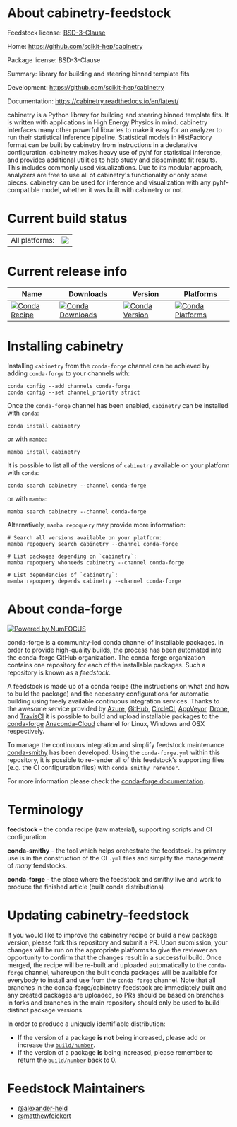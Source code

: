 About cabinetry-feedstock
=========================

Feedstock license: [BSD-3-Clause](https://github.com/conda-forge/cabinetry-feedstock/blob/main/LICENSE.txt)

Home: https://github.com/scikit-hep/cabinetry

Package license: BSD-3-Clause

Summary: library for building and steering binned template fits

Development: https://github.com/scikit-hep/cabinetry

Documentation: https://cabinetry.readthedocs.io/en/latest/

cabinetry is a Python library for building and steering binned template fits.
It is written with applications in High Energy Physics in mind.
cabinetry interfaces many other powerful libraries to make it easy for an analyzer to run their statistical inference pipeline.
Statistical models in HistFactory format can be built by cabinetry from instructions in a declarative configuration.
cabinetry makes heavy use of pyhf for statistical inference, and provides additional utilities to help study and disseminate fit results.
This includes commonly used visualizations. Due to its modular approach, analyzers are free to use all of cabinetry's functionality or only some pieces.
cabinetry can be used for inference and visualization with any pyhf-compatible model, whether it was built with cabinetry or not.


Current build status
====================


<table><tr><td>All platforms:</td>
    <td>
      <a href="https://dev.azure.com/conda-forge/feedstock-builds/_build/latest?definitionId=16769&branchName=main">
        <img src="https://dev.azure.com/conda-forge/feedstock-builds/_apis/build/status/cabinetry-feedstock?branchName=main">
      </a>
    </td>
  </tr>
</table>

Current release info
====================

| Name | Downloads | Version | Platforms |
| --- | --- | --- | --- |
| [![Conda Recipe](https://img.shields.io/badge/recipe-cabinetry-green.svg)](https://anaconda.org/conda-forge/cabinetry) | [![Conda Downloads](https://img.shields.io/conda/dn/conda-forge/cabinetry.svg)](https://anaconda.org/conda-forge/cabinetry) | [![Conda Version](https://img.shields.io/conda/vn/conda-forge/cabinetry.svg)](https://anaconda.org/conda-forge/cabinetry) | [![Conda Platforms](https://img.shields.io/conda/pn/conda-forge/cabinetry.svg)](https://anaconda.org/conda-forge/cabinetry) |

Installing cabinetry
====================

Installing `cabinetry` from the `conda-forge` channel can be achieved by adding `conda-forge` to your channels with:

```
conda config --add channels conda-forge
conda config --set channel_priority strict
```

Once the `conda-forge` channel has been enabled, `cabinetry` can be installed with `conda`:

```
conda install cabinetry
```

or with `mamba`:

```
mamba install cabinetry
```

It is possible to list all of the versions of `cabinetry` available on your platform with `conda`:

```
conda search cabinetry --channel conda-forge
```

or with `mamba`:

```
mamba search cabinetry --channel conda-forge
```

Alternatively, `mamba repoquery` may provide more information:

```
# Search all versions available on your platform:
mamba repoquery search cabinetry --channel conda-forge

# List packages depending on `cabinetry`:
mamba repoquery whoneeds cabinetry --channel conda-forge

# List dependencies of `cabinetry`:
mamba repoquery depends cabinetry --channel conda-forge
```


About conda-forge
=================

[![Powered by
NumFOCUS](https://img.shields.io/badge/powered%20by-NumFOCUS-orange.svg?style=flat&colorA=E1523D&colorB=007D8A)](https://numfocus.org)

conda-forge is a community-led conda channel of installable packages.
In order to provide high-quality builds, the process has been automated into the
conda-forge GitHub organization. The conda-forge organization contains one repository
for each of the installable packages. Such a repository is known as a *feedstock*.

A feedstock is made up of a conda recipe (the instructions on what and how to build
the package) and the necessary configurations for automatic building using freely
available continuous integration services. Thanks to the awesome service provided by
[Azure](https://azure.microsoft.com/en-us/services/devops/), [GitHub](https://github.com/),
[CircleCI](https://circleci.com/), [AppVeyor](https://www.appveyor.com/),
[Drone](https://cloud.drone.io/welcome), and [TravisCI](https://travis-ci.com/)
it is possible to build and upload installable packages to the
[conda-forge](https://anaconda.org/conda-forge) [Anaconda-Cloud](https://anaconda.org/)
channel for Linux, Windows and OSX respectively.

To manage the continuous integration and simplify feedstock maintenance
[conda-smithy](https://github.com/conda-forge/conda-smithy) has been developed.
Using the ``conda-forge.yml`` within this repository, it is possible to re-render all of
this feedstock's supporting files (e.g. the CI configuration files) with ``conda smithy rerender``.

For more information please check the [conda-forge documentation](https://conda-forge.org/docs/).

Terminology
===========

**feedstock** - the conda recipe (raw material), supporting scripts and CI configuration.

**conda-smithy** - the tool which helps orchestrate the feedstock.
                   Its primary use is in the construction of the CI ``.yml`` files
                   and simplify the management of *many* feedstocks.

**conda-forge** - the place where the feedstock and smithy live and work to
                  produce the finished article (built conda distributions)


Updating cabinetry-feedstock
============================

If you would like to improve the cabinetry recipe or build a new
package version, please fork this repository and submit a PR. Upon submission,
your changes will be run on the appropriate platforms to give the reviewer an
opportunity to confirm that the changes result in a successful build. Once
merged, the recipe will be re-built and uploaded automatically to the
`conda-forge` channel, whereupon the built conda packages will be available for
everybody to install and use from the `conda-forge` channel.
Note that all branches in the conda-forge/cabinetry-feedstock are
immediately built and any created packages are uploaded, so PRs should be based
on branches in forks and branches in the main repository should only be used to
build distinct package versions.

In order to produce a uniquely identifiable distribution:
 * If the version of a package **is not** being increased, please add or increase
   the [``build/number``](https://docs.conda.io/projects/conda-build/en/latest/resources/define-metadata.html#build-number-and-string).
 * If the version of a package **is** being increased, please remember to return
   the [``build/number``](https://docs.conda.io/projects/conda-build/en/latest/resources/define-metadata.html#build-number-and-string)
   back to 0.

Feedstock Maintainers
=====================

* [@alexander-held](https://github.com/alexander-held/)
* [@matthewfeickert](https://github.com/matthewfeickert/)


